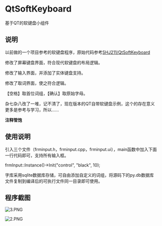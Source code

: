 # QtSoftKeyboard

基于QT的软键盘小组件

## 说明

以前做的一个项目参考的软键盘程序，原始代码参考[SHJ211/QtSoftKeyboard](https://github.com/SHJ211/QtSoftKeyboard)

修改了屏幕键盘界面，符合现代软键盘的布局逻辑。

修改了输入界面，并添加了实体键盘支持。

修改了取词界面，使之符合逻辑。

【空格】取首位词组，【确认】取原始字母。

杂七杂八改了一堆，记不清了，现在版本的QT自带软键盘示例，这个的存在意义更多是参考与学习，所以……

**注释管饱**

## 使用说明

引入三个文件（frminput.h，frminput.cpp，frminput.ui），main函数中加入下面一行代码即可，支持所有输入框。

frmInput::Instance()->Init("control", "black", 10); 

字库采用sqlite数据库存储，可自由添加自定义的词组，将源码下的py.db数据库文件复制到编译后的可执行文件同一目录即可使用。

## 程序截图

![3.PNG](https://github.com/kongbaiku/QtSoftKeyboard/blob/main/README/3.png)

![2.PNG](https://github.com/kongbaiku/QtSoftKeyboard/blob/main/README/2.png)
